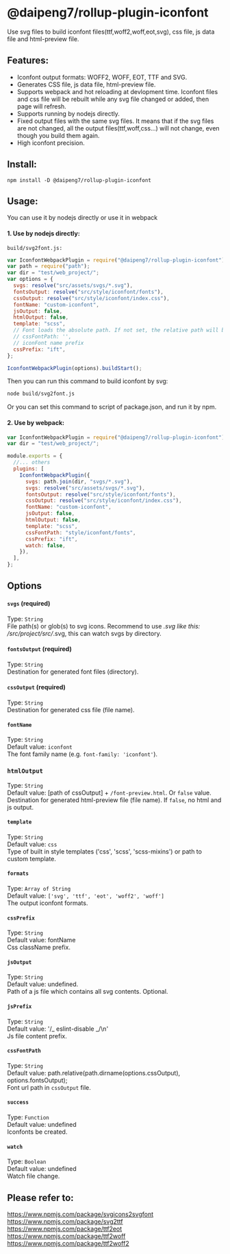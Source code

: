 # @daipeng7/rollup-plugin-iconfont

Use svg files to build iconfont files(ttf,woff2,woff,eot,svg), css file, js data file and html-preview file.

## Features:

- Iconfont output formats: WOFF2, WOFF, EOT, TTF and SVG.
- Generates CSS file, js data file, html-preview file.
- Supports webpack and hot reloading at devlopment time. Iconfont files and css file will be rebuilt while any svg file changed or added, then page will refresh.
- Supports running by nodejs directly.
- Fixed output files with the same svg files. It means that if the svg files are not changed, all the output files(ttf,woff,css...) will not change, even though you build them again.
- High iconfont precision.

## Install:

`npm install -D @daipeng7/rollup-plugin-iconfont`

## Usage:

You can use it by nodejs directly or use it in webpack

#### 1. Use by nodejs directly:

`build/svg2font.js:`

```js
var IconfontWebpackPlugin = require("@daipeng7/rollup-plugin-iconfont");
var path = require("path");
var dir = "test/web_project/";
var options = {
  svgs: resolve("src/assets/svgs/*.svg"),
  fontsOutput: resolve("src/style/iconfont/fonts"),
  cssOutput: resolve("src/style/iconfont/index.css"),
  fontName: "custom-iconfont",
  jsOutput: false,
  htmlOutput: false,
  template: "scss",
  // Font loads the absolute path. If not set, the relative path will be automatically calculated based on `cssOutput` and `fontsOutput`.
  // cssFontPath: '',
  // iconFont name prefix
  cssPrefix: "ift",
};

IconfontWebpackPlugin(options).buildStart();
```

Then you can run this command to build iconfont by svg:

```bash
node build/svg2font.js
```

Or you can set this command to script of package.json, and run it by npm.

#### 2. Use by webpack:

```js
var IconfontWebpackPlugin = require("@daipeng7/rollup-plugin-iconfont");
var dir = "test/web_project/";

module.exports = {
  //... others
  plugins: [
    IconfontWebpackPlugin({
      svgs: path.join(dir, "svgs/*.svg"),
      svgs: resolve("src/assets/svgs/*.svg"),
      fontsOutput: resolve("src/style/iconfont/fonts"),
      cssOutput: resolve("src/style/iconfont/index.css"),
      fontName: "custom-iconfont",
      jsOutput: false,
      htmlOutput: false,
      template: "scss",
      cssFontPath: "style/iconfont/fonts",
      cssPrefix: "ift",
      watch: false,
    }),
  ],
};
```

## Options

#### `svgs` (required)

Type: `String`  
File path(s) or glob(s) to svg icons. Recommend to use _.svg like this: /src/project/src/_.svg, this can watch svgs by directory.

#### `fontsOutput` (required)

Type: `String`  
Destination for generated font files (directory).

#### `cssOutput` (required)

Type: `String`  
Destination for generated css file (file name).

#### `fontName`

Type: `String`  
Default value: `iconfont`  
The font family name (e.g. `font-family: 'iconfont'`).

### `htmlOutput`

Type: `String`  
Default value: [path of cssOutput] + `/font-preview.html`. Or `false` value.  
Destination for generated html-preview file (file name). If `false`, no html and js output.

#### `template`

Type: `String`  
Default value: `css`  
Type of built in style templates ('css', 'scss', 'scss-mixins') or path to custom template.

#### `formats`

Type: `Array of String`  
Default value: `['svg', 'ttf', 'eot', 'woff2', 'woff']`  
The output iconfont formats.

#### `cssPrefix`

Type: `String`  
Default value: fontName  
Css className prefix.

#### `jsOutput`

Type: `String`  
Default value: undefined.  
Path of a js file which contains all svg contents. Optional.

#### `jsPrefix`

Type: `String`  
Default value: '/_ eslint-disable _/\n'  
Js file content prefix.

#### `cssFontPath`

Type: `String`  
Default value: path.relative(path.dirname(options.cssOutput), options.fontsOutput);  
Font url path in `cssOutput` file.

#### `success`

Type: `Function`  
Default value: undefined  
Iconfonts be created.

#### `watch`

Type: `Boolean`  
Default value: undefined  
Watch file change.

## Please refer to:

https://www.npmjs.com/package/svgicons2svgfont  
https://www.npmjs.com/package/svg2ttf  
https://www.npmjs.com/package/ttf2eot  
https://www.npmjs.com/package/ttf2woff  
https://www.npmjs.com/package/ttf2woff2
